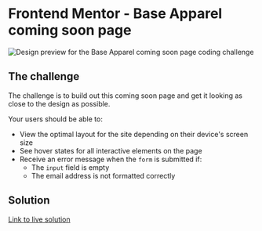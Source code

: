 # Frontend Mentor - Base Apparel coming soon page

![Design preview for the Base Apparel coming soon page coding challenge](./design/desktop-preview.jpg)

## The challenge

The challenge is to build out this coming soon page and get it looking as close to the design as possible.

Your users should be able to:

- View the optimal layout for the site depending on their device's screen size
- See hover states for all interactive elements on the page
- Receive an error message when the `form` is submitted if:
  - The `input` field is empty
  - The email address is not formatted correctly

## Solution
[Link to live solution](#)